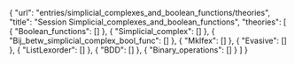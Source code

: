 {
    "url": "entries/simplicial_complexes_and_boolean_functions/theories",
    "title": "Session Simplicial_complexes_and_boolean_functions",
    "theories": [
        {
            "Boolean_functions": []
        },
        {
            "Simplicial_complex": []
        },
        {
            "Bij_betw_simplicial_complex_bool_func": []
        },
        {
            "MkIfex": []
        },
        {
            "Evasive": []
        },
        {
            "ListLexorder": []
        },
        {
            "BDD": []
        },
        {
            "Binary_operations": []
        }
    ]
}